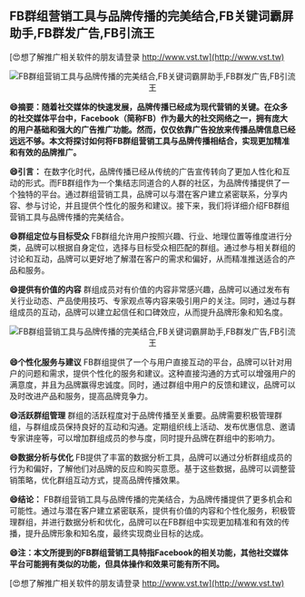 ## **FB群组营销工具与品牌传播的完美结合,FB关键词霸屏助手,FB群发广告,FB引流王**

[😍想了解推广相关软件的朋友请登录 http://www.vst.tw](http://www.vst.tw)

 <center><img src="https://vst.tw/MP4/tuiguang/png/3.png" alt="FB群组营销工具与品牌传播的完美结合,FB关键词霸屏助手,FB群发广告,FB引流王"></center>

**😄摘要：随着社交媒体的快速发展，品牌传播已经成为现代营销的关键。在众多的社交媒体平台中，Facebook（简称FB）作为最大的社交网络之一，拥有庞大的用户基础和强大的广告推广功能。然而，仅仅依靠广告投放来传播品牌信息已经远远不够。本文将探讨如何将FB群组营销工具与品牌传播相结合，实现更加精准和有效的品牌推广。**

**😄引言：**
在数字化时代，品牌传播已经从传统的广告宣传转向了更加人性化和互动的形式。而FB群组作为一个集结志同道合的人群的社区，为品牌传播提供了一个独特的平台。通过群组营销工具，品牌可以与潜在客户建立紧密联系，分享内容、参与讨论，并且提供个性化的服务和建议。接下来，我们将详细介绍FB群组营销工具与品牌传播的完美结合。

**😄群组定位与目标受众**
FB群组允许用户按照兴趣、行业、地理位置等维度进行分类，品牌可以根据自身定位，选择与目标受众相匹配的群组。通过参与相关群组的讨论和互动，品牌可以更好地了解潜在客户的需求和偏好，从而精准推送适合的产品和服务。

**😄提供有价值的内容**
群组成员对有价值的内容非常感兴趣，品牌可以通过发布有关行业动态、产品使用技巧、专家观点等内容来吸引用户的关注。同时，通过与群组成员的互动，品牌可以建立起信任和口碑效应，从而提升品牌形象和知名度。

 <center><img src="https://vst.tw/MP4/tuiguang/png/8.png" alt="FB群组营销工具与品牌传播的完美结合,FB关键词霸屏助手,FB群发广告,FB引流王"></center>

**😄个性化服务与建议**
FB群组提供了一个与用户直接互动的平台，品牌可以针对用户的问题和需求，提供个性化的服务和建议。这种直接沟通的方式可以增强用户的满意度，并且为品牌赢得忠诚度。同时，通过群组中用户的反馈和建议，品牌可以及时改进产品和服务，提高品牌竞争力。

**😄活跃群组管理**
群组的活跃程度对于品牌传播至关重要。品牌需要积极管理群组，与群组成员保持良好的互动和沟通。定期组织线上活动、发布优惠信息、邀请专家讲座等，可以增加群组成员的参与度，同时提升品牌在群组中的影响力。

**😄数据分析与优化**
FB提供了丰富的数据分析工具，品牌可以通过分析群组成员的行为和偏好，了解他们对品牌的反应和购买意愿。基于这些数据，品牌可以调整营销策略，优化群组互动方式，提高品牌传播效果。

**😄结论：**
FB群组营销工具与品牌传播的完美结合，为品牌传播提供了更多机会和可能性。通过与潜在客户建立紧密联系，提供有价值的内容和个性化服务，积极管理群组，并进行数据分析和优化，品牌可以在FB群组中实现更加精准和有效的传播，提升品牌形象和知名度，最终实现商业目标的达成。

**😄注：本文所提到的FB群组营销工具特指Facebook的相关功能，其他社交媒体平台可能拥有类似的功能，但具体操作和效果可能有所不同。**

[😍想了解推广相关软件的朋友请登录 http://www.vst.tw](http://www.vst.tw)



